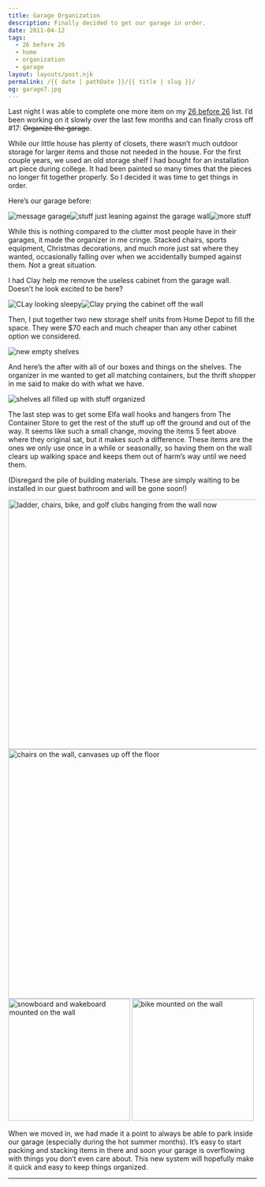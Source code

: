 ```yaml
---
title: Garage Organization
description: Finally decided to get our garage in order.
date: 2011-04-12
tags: 
  - 26 before 26
  - home
  - organization
  - garage
layout: layouts/post.njk
permalink: /{{ date | pathDate }}/{{ title | slug }}/
og: garage7.jpg
---
```


Last night I was able to complete one more item on my [26 before 26](/2010/08/22/26-before-26/) list. I’d been working on it slowly over the last few months and can finally cross off #17: <span style="text-decoration:line-through;">Organize the garage</span>.

While our little house has plenty of closets, there wasn’t much outdoor storage for larger items and those not needed in the house. For the first couple years, we used an old storage shelf I had bought for an installation art piece during college. It had been painted so many times that the pieces no longer fit together properly. So I decided it was time to get things in order.

Here’s our garage before:

![message garage](/img/garage1.jpg)![stuff just leaning against the garage wall](/img/garage2.jpg)![more stuff](/img/garage3.jpg)

While this is nothing compared to the clutter most people have in their garages, it made the organizer in me cringe. Stacked chairs, sports equipment, Christmas decorations, and much more just sat where they wanted, occasionally falling over when we accidentally bumped against them. Not a great situation.

I had Clay help me remove the useless cabinet from the garage wall. Doesn’t he look excited to be here?

![CLay looking sleepy](/img/garage4.jpg)![Clay prying the cabinet off the wall](/img/garage5.jpg)

Then, I put together two new storage shelf units from Home Depot to fill the space. They were $70 each and much cheaper than any other cabinet option we considered.

![new empty shelves](/img/garage6.jpg)

And here’s the after with all of our boxes and things on the shelves. The organizer in me wanted to get all matching containers, but the thrift shopper in me said to make do with what we have.

![shelves all filled up with stuff organized](/img/garage7.jpg)

The last step was to get some Elfa wall hooks and hangers from The Container Store to get the rest of the stuff up off the ground and out of the way. It seems like such a small change, moving the items 5 feet above where they original sat, but it makes _such_ a difference. These items are the ones we only use once in a while or seasonally, so having them on the wall clears up walking space and keeps them out of harm’s way until we need them.

(Disregard the pile of building materials. These are simply waiting to be installed in our guest bathroom and will be gone soon!)

<p>
  <img src="/img/garage8.jpg" alt="ladder, chairs, bike, and golf clubs hanging from the wall now" width="505" />
  <img src="/img/garage9.jpg" alt="chairs on the wall, canvases up off the floor" width="505" />
  <img src="/img/garage10.jpg" alt="snowboard and wakeboard mounted on the wall" width="247" class="img-left" />
  <img src="/img/garage11.jpg" alt="bike mounted on the wall" width="247" />
</p>

When we moved in, we had made it a point to always be able to park inside our garage (especially during the hot summer months). It’s easy to start packing and stacking items in there and soon your garage is overflowing with things you don’t even care about. This new system will hopefully make it quick and easy to keep things organized.

---
